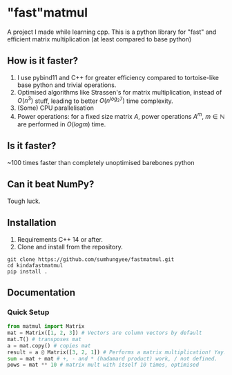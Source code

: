 # "fast"matmul
A project I made while learning cpp. This is a python library for "fast" and efficient matrix multiplication (at least compared to base python)

## How is it faster?
1. I use pybind11 and C++ for greater efficiency compared to tortoise-like base python and trivial operations.
2. Optimised algorithms like Strassen's for matrix multiplication, instead of $O(n^3)$ stuff, leading to better $O(n^{log_{2}7})$ time complexity.
3. (Some) CPU parallelisation
4. Power operations: for a fixed size matrix $A$, power operations $A^m$, $m \in \mathbb{N}$ are performed in $O(logm)$ time.
   
## Is it faster?
~100 times faster than completely unoptimised barebones python

## Can it beat NumPy?
Tough luck.

## Installation
1. Requirements C++ 14 or after.
2. Clone and install from the repository.
```
git clone https://github.com/sumhungyee/fastmatmul.git
cd kindafastmatmul
pip install .
```

## Documentation

### Quick Setup
```py
from matmul import Matrix
mat = Matrix([1, 2, 3]) # Vectors are column vectors by default
mat.T() # transposes mat
a = mat.copy() # copies mat
result = a @ Matrix([3, 2, 1]) # Performs a matrix multiplication! Yay!
sum = mat + mat # +, - and * (hadamard product) work, / not defined.
pows = mat ** 10 # matrix mult with itself 10 times, optimised
```

